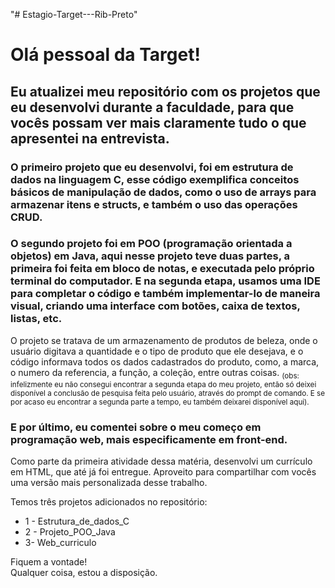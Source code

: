 "# Estagio-Target---Rib-Preto" 

# Olá pessoal da Target!

## Eu atualizei meu repositório com os projetos que eu desenvolvi durante a faculdade, para que vocês possam ver mais claramente tudo o que apresentei na entrevista.

### O primeiro projeto que eu desenvolvi, foi em estrutura de dados na linguagem C, esse código exemplifica conceitos básicos de manipulação de dados, como o uso de arrays para armazenar itens e structs, e também o uso das operações CRUD.

### O segundo projeto foi em POO (programação orientada a objetos) em Java, aqui nesse projeto teve duas partes, a primeira foi feita em bloco de notas, e executada pelo próprio terminal do computador. E na segunda etapa, usamos uma IDE para completar o código e também implementar-lo de maneira visual, criando uma interface com botões, caixa de textos, listas, etc.
O projeto se tratava de um armazenamento de produtos de beleza, onde o usuário digitava a quantidade e o tipo de produto que ele desejava, e o código informava todos os dados cadastrados do produto, como, a marca, o numero da referencia, a função, a coleção, entre outras coisas.
<sub>(obs: infelizmente eu não consegui encontrar a segunda etapa do meu projeto, então só deixei disponível a conclusão de pesquisa feita pelo usuário, através do prompt de comando. E se por acaso eu encontrar a segunda parte a tempo, eu também deixarei disponível aqui).<sub/>

### E por último, eu comentei sobre o meu começo em programação web, mais especificamente em front-end.
Como parte da primeira atividade dessa matéria, desenvolvi um currículo em HTML, que até já foi entregue. Aproveito para compartilhar com vocês uma versão mais personalizada desse trabalho.

Temos três projetos adicionados no repositório:
- 1 - Estrutura_de_dados_C
- 2 - Projeto_POO_Java
- 3- Web_curriculo
  


Fiquem a vontade!   
Qualquer coisa, estou a disposição.
